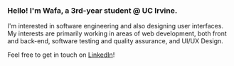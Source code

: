 
### Hello! I'm Wafa, a 3rd-year student @ UC Irvine.

I'm interested in software engineering and also designing user interfaces. My interests are primarily working in areas of web development, 
both front and back-end, software testing and quality assurance, and UI/UX Design.

Feel free to get in touch on [LinkedIn](https://www.linkedin.com/in/wafa-shafi-061233216/)!



